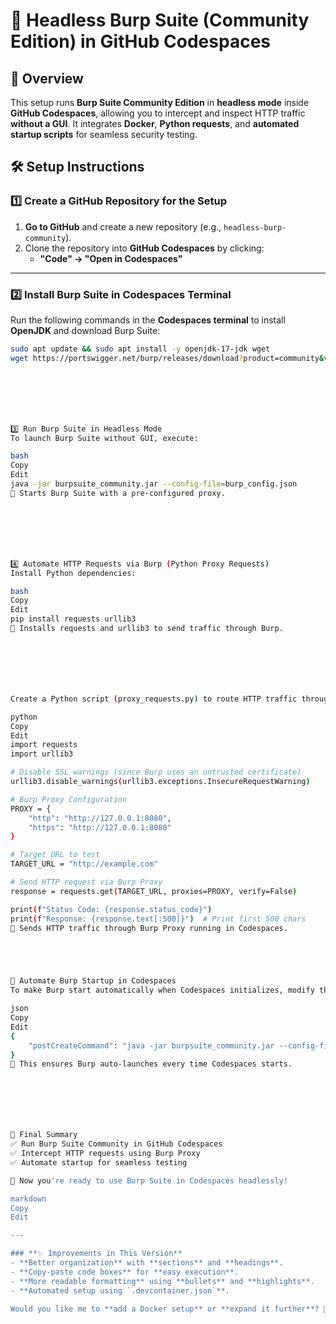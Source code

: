 # 🚀 Headless Burp Suite (Community Edition) in GitHub Codespaces  

## 📌 Overview  
This setup runs **Burp Suite Community Edition** in **headless mode** inside **GitHub Codespaces**, allowing you to intercept and inspect HTTP traffic **without a GUI**. It integrates **Docker**, **Python requests**, and **automated startup scripts** for seamless security testing.






## 🛠️ **Setup Instructions**  

### **1️⃣ Create a GitHub Repository for the Setup**  
1. **Go to GitHub** and create a new repository (e.g., `headless-burp-community`).  
2. Clone the repository into **GitHub Codespaces** by clicking:  
   - **"Code" → "Open in Codespaces"**  

---





### **2️⃣ Install Burp Suite in Codespaces Terminal**  
Run the following commands in the **Codespaces terminal** to install **OpenJDK** and download Burp Suite:  

```bash
sudo apt update && sudo apt install -y openjdk-17-jdk wget
wget https://portswigger.net/burp/releases/download?product=community&version=latest&type=Jar -O burpsuite_community.jar







3️⃣ Run Burp Suite in Headless Mode
To launch Burp Suite without GUI, execute:

bash
Copy
Edit
java -jar burpsuite_community.jar --config-file=burp_config.json
🔹 Starts Burp Suite with a pre-configured proxy.







4️⃣ Automate HTTP Requests via Burp (Python Proxy Requests)
Install Python dependencies:

bash
Copy
Edit
pip install requests urllib3
🔹 Installs requests and urllib3 to send traffic through Burp.







Create a Python script (proxy_requests.py) to route HTTP traffic through Burp Proxy:

python
Copy
Edit
import requests
import urllib3

# Disable SSL warnings (since Burp uses an untrusted certificate)
urllib3.disable_warnings(urllib3.exceptions.InsecureRequestWarning)

# Burp Proxy Configuration
PROXY = {
    "http": "http://127.0.0.1:8080",
    "https": "http://127.0.0.1:8080"
}

# Target URL to test
TARGET_URL = "http://example.com"

# Send HTTP request via Burp Proxy
response = requests.get(TARGET_URL, proxies=PROXY, verify=False)

print(f"Status Code: {response.status_code}")
print(f"Response: {response.text[:500]}")  # Print first 500 chars
🔹 Sends HTTP traffic through Burp Proxy running in Codespaces.





📌 Automate Burp Startup in Codespaces
To make Burp start automatically when Codespaces initializes, modify the .devcontainer/devcontainer.json file:

json
Copy
Edit
{
    "postCreateCommand": "java -jar burpsuite_community.jar --config-file=burp_config.json"
}
🔹 This ensures Burp auto-launches every time Codespaces starts.







🎯 Final Summary
✅ Run Burp Suite Community in GitHub Codespaces
✅ Intercept HTTP requests using Burp Proxy
✅ Automate startup for seamless testing

🚀 Now you're ready to use Burp Suite in Codespaces headlessly!

markdown
Copy
Edit

---

### **✨ Improvements in This Version**
- **Better organization** with **sections** and **headings**.  
- **Copy-paste code boxes** for **easy execution**.  
- **More readable formatting** using **bullets** and **highlights**.  
- **Automated setup using `.devcontainer.json`**.  

Would you like me to **add a Docker setup** or **expand it further**? 🚀






